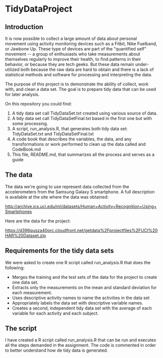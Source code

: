 TidyDataProject
===============
Introduction
------------
It is now possible to collect a large amount of data about personal movement using activity monitoring devices such as a Fitbit, Nike Fuelband, or Jawbone Up. These type of devices are part of the "quantified self" movement -- a group of enthusiasts who take measurements about themselves regularly to improve their health, to find patterns in their behavior, or because they are tech geeks. But these data remain under-utilized both because the raw data are hard to obtain and there is a lack of statistical methods and software for processing and interpreting the data.

The purpose of this project is to demonstrate the ability of collect, work with, and clean a data set. The goal is to prepare tidy data that can be used for later analysis.  
 
On this repository you could find:

1. A tidy data set call TidyDataSet.txt created using various source of data.
2. A tidy data set call TidyDataSetFinal.txt based in the first one but with some processing. 
3. A script, run_analysis.R, that generates both tidy data set: TidyDataSet.txt and TidyDataSetFinal.txt
4. A code book that describes the variables, the data, and any transformations or work  performed to clean up the data called and CodeBook.md
5. This file, README.md, that summarizes all the process and serves as a guide

The data
--------
The data we're going to use represent data collected from the accelerometers from the Samsung Galaxy S smartphone. A full description is available at the site where the data was obtained: 

http://archive.ics.uci.edu/ml/datasets/Human+Activity+Recognition+Using+Smartphones 

Here are the data for the project: 

https://d396qusza40orc.cloudfront.net/getdata%2Fprojectfiles%2FUCI%20HAR%20Dataset.zip

Requirements for the tidy data sets 
-----------------------------------
We were asked to create one R script called run_analysis.R that does the following: 

* Merges the training and the test sets of the data for the project to create one data set.
* Extracts only the measurements on the mean and standard deviation for each measurement. 
* Uses descriptive activity names to name the activities in the data set
* Appropriately labels the data set with descriptive variable names. 
* Creates a second, independent tidy data set with the average of each variable for each activity and each subject.

The script
----------
I have created a R script called run_analysis.R that can be run and executes all the steps demanded in the assignment. The code is commented in order to better understand how de tidy data is generated.